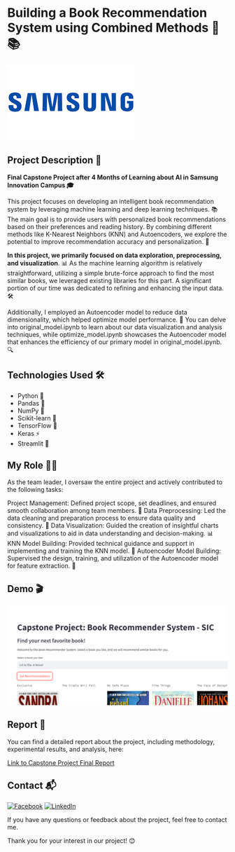 # Building a Book Recommendation System using Combined Methods 🧠📚
![Samsung](https://github.com/quang2719/Book-Recommend-System---SIC-Capston-Project/blob/main/Logo/download.png)

## Project Description 🚀
**Final Capstone Project after 4 Months of Learning about AI in Samsung Innovation Campus 🎓**

This project focuses on developing an intelligent book recommendation system by leveraging machine learning and deep learning techniques. 📚 The main goal is to provide users with personalized book recommendations based on their preferences and reading history. By combining different methods like K-Nearest Neighbors (KNN) and Autoencoders, we explore the potential to improve recommendation accuracy and personalization. 🎯

**In this project, we primarily focused on data exploration, preprocessing, and visualization**. 📊 As the machine learning algorithm is relatively straightforward, utilizing a simple brute-force approach to find the most similar books, we leveraged existing libraries for this part. A significant portion of our time was dedicated to refining and enhancing the input data. 🛠️

Additionally, I employed an Autoencoder model to reduce data dimensionality, which helped optimize model performance. 🚀 You can delve into original_model.ipynb to learn about our data visualization and analysis techniques, while optimize_model.ipynb showcases the Autoencoder model that enhances the efficiency of our primary model in original_model.ipynb. 🔍

## Technologies Used 🛠️

* Python 🐍
* Pandas 🐼
* NumPy 🧮
* Scikit-learn 🤖
* TensorFlow 🧠
* Keras ⚡
* Streamlit 🚀

## My Role 🧑‍💻
As the team leader, I oversaw the entire project and actively contributed to the following tasks:

Project Management: Defined project scope, set deadlines, and ensured smooth collaboration among team members. 📅
Data Preprocessing: Led the data cleaning and preparation process to ensure data quality and consistency. 🧹
Data Visualization: Guided the creation of insightful charts and visualizations to aid in data understanding and decision-making. 📊
KNN Model Building: Provided technical guidance and support in implementing and training the KNN model. 🧩
Autoencoder Model Building: Supervised the design, training, and utilization of the Autoencoder model for feature extraction. 🧬

## Demo 🎬

[![Video](https://github.com/quang2719/Book-Recommend-System---SIC-Capston-Project/blob/main/Video%20demo/Thumbnail.png.png)](https://github.com/quang2719/Book-Recommend-System---SIC-Capston-Project/blob/main/Video%20demo/RecSys_Web_demo.mp4)

## Report 📄

You can find a detailed report about the project, including methodology, experimental results, and analysis, here:

[Link to Capstone Project Final Report](https://github.com/quang2719/Book-Recommend-System---SIC-Capston-Project/blob/main/Final%20Report/B%C3%A1o%20c%C3%A1o%20capstone.pdf)

## Contact 📬
[![Facebook](https://img.shields.io/badge/Facebook-blue?style=for-the-badge&logo=Facebook&logoColor=white)](https://www.facebook.com/qq2719/)
[![LinkedIn](https://img.shields.io/badge/LinkedIn-0077B5?style=for-the-badge&logo=linkedin&logoColor=white)](https://www.linkedin.com/in/quang-nv-ptit/)

If you have any questions or feedback about the project, feel free to contact me.

Thank you for your interest in our project! 😊
